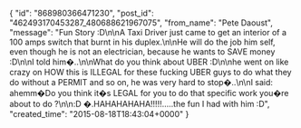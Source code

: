  {
   "id": "868980366471230",
   "post_id": "462493170453287_480688621967075",
   "from_name": "Pete Daoust",
   "message": "Fun Story :D\n\nA Taxi Driver just came to get an interior of a 100 amps switch that burnt in his duplex.\n\nHe will do the job him self, even though he is not an electrician, because he wants to SAVE money :D\n\nI told him�..\n\nWhat do you think about UBER :D\n\nhe went on like crazy on HOW this is ILLEGAL for these fucking UBER guys to do what they do without a PERMIT and so on, he was very hard to stop�..\n\nI said: ahemm�Do you think it�s LEGAL for you to do that specific work you�re about to do ?\n\n:D �.HAHAHAHAHA!!!!!.....the fun I had with him :D",
   "created_time": "2015-08-18T18:43:04+0000"
 }
